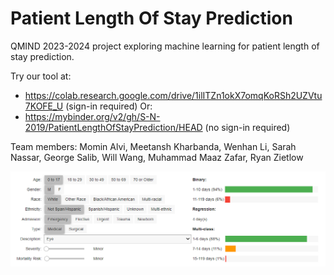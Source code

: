# Patient Length Of Stay Prediction
QMIND 2023-2024 project exploring machine learning for patient length of stay prediction.

Try our tool at:
- https://colab.research.google.com/drive/1ilITZn1okX7omqKoRSh2UZVtu7KOFE_U (sign-in required)
Or:
- https://mybinder.org/v2/gh/S-N-2019/PatientLengthOfStayPrediction/HEAD (no sign-in required)

Team members: Momin Alvi, Meetansh Kharbanda, Wenhan Li, Sarah Nassar, George Salib, Will Wang, Muhammad Maaz Zafar, Ryan Zietlow

![User Interface](https://github.com/S-N-2019/PatientLengthOfStayPrediction/blob/main/UserInterface.png)
